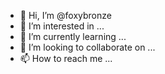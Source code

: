 - 👋 Hi, I’m @foxybronze
- 👀 I’m interested in ...
- 🌱 I’m currently learning ...
- 💞️ I’m looking to collaborate on ...
- 📫 How to reach me ...

<!---
foxybronze/foxybronze is a ✨ special ✨ repository because its `README.md` (this file) appears on your GitHub profile.
You can click the Preview link to take a look at your changes.
--->
